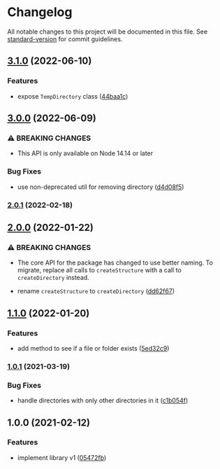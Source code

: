 # Changelog

All notable changes to this project will be documented in this file. See [standard-version](https://github.com/conventional-changelog/standard-version) for commit guidelines.

## [3.1.0](https://github.com/alexlafroscia/file-fixture-factory/compare/v3.0.0...v3.1.0) (2022-06-10)

### Features

- expose `TempDirectory` class ([44baa1c](https://github.com/alexlafroscia/file-fixture-factory/commit/44baa1cf00287b128fc19ed1ef533718bbffd7e9))

## [3.0.0](https://github.com/alexlafroscia/file-fixture-factory/compare/v2.0.1...v3.0.0) (2022-06-09)

### ⚠ BREAKING CHANGES

- This API is only available on Node 14.14 or later

### Bug Fixes

- use non-deprecated util for removing directory ([d4d08f5](https://github.com/alexlafroscia/file-fixture-factory/commit/d4d08f52ba0d4d1d16eef1b04ab61ef7e0d6469d))

### [2.0.1](https://github.com/alexlafroscia/file-fixture-factory/compare/v2.0.0...v2.0.1) (2022-02-18)

## [2.0.0](https://github.com/alexlafroscia/ripgrep-js/compare/v1.1.0...v2.0.0) (2022-01-22)

### ⚠ BREAKING CHANGES

- The core API for the package has changed to use better naming. To migrate, replace all calls to `createStructure` with a call to `createDirectory` instead.

- rename `createStructure` to `createDirectory` ([dd62f67](https://github.com/alexlafroscia/ripgrep-js/commit/dd62f67ca6bd631928a460b00621a0e072986edb))

## [1.1.0](https://github.com/alexlafroscia/ripgrep-js/compare/v1.0.1...v1.1.0) (2022-01-20)

### Features

- add method to see if a file or folder exists ([5ed32c9](https://github.com/alexlafroscia/ripgrep-js/commit/5ed32c983e89a1ea6bb34b7779e9d17e17f84087))

### [1.0.1](https://github.com/alexlafroscia/ripgrep-js/compare/v1.0.0...v1.0.1) (2021-03-19)

### Bug Fixes

- handle directories with only other directories in it ([c1b054f](https://github.com/alexlafroscia/ripgrep-js/commit/c1b054fa99a46d7501f1745e821689f10bd62518))

## 1.0.0 (2021-02-12)

### Features

- implement library v1 ([05472fb](https://github.com/alexlafroscia/ripgrep-js/commit/05472fb8a176a132d10fd7f8b76502e105060da7))
